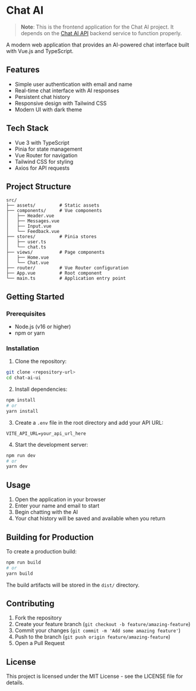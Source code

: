 # Chat AI

> **Note**: This is the frontend application for the Chat AI project. It depends on the [Chat AI API](https://github.com/t4zo/chat-ai-api) backend service to function properly.

A modern web application that provides an AI-powered chat interface built with Vue.js and TypeScript.

## Features

- Simple user authentication with email and name
- Real-time chat interface with AI responses
- Persistent chat history
- Responsive design with Tailwind CSS
- Modern UI with dark theme

## Tech Stack

- Vue 3 with TypeScript
- Pinia for state management
- Vue Router for navigation
- Tailwind CSS for styling
- Axios for API requests

## Project Structure

```
src/
├── assets/         # Static assets
├── components/     # Vue components
│   ├── Header.vue
│   ├── Messages.vue
│   ├── Input.vue
│   └── Feedback.vue
├── stores/         # Pinia stores
│   ├── user.ts
│   └── chat.ts
├── views/          # Page components
│   ├── Home.vue
│   └── Chat.vue
├── router/         # Vue Router configuration
├── App.vue         # Root component
└── main.ts         # Application entry point
```

## Getting Started

### Prerequisites

- Node.js (v16 or higher)
- npm or yarn

### Installation

1. Clone the repository:
```bash
git clone <repository-url>
cd chat-ai-ui
```

2. Install dependencies:
```bash
npm install
# or
yarn install
```

3. Create a `.env` file in the root directory and add your API URL:
```env
VITE_API_URL=your_api_url_here
```

4. Start the development server:
```bash
npm run dev
# or
yarn dev
```

## Usage

1. Open the application in your browser
2. Enter your name and email to start
3. Begin chatting with the AI
4. Your chat history will be saved and available when you return

## Building for Production

To create a production build:

```bash
npm run build
# or
yarn build
```

The build artifacts will be stored in the `dist/` directory.

## Contributing

1. Fork the repository
2. Create your feature branch (`git checkout -b feature/amazing-feature`)
3. Commit your changes (`git commit -m 'Add some amazing feature'`)
4. Push to the branch (`git push origin feature/amazing-feature`)
5. Open a Pull Request

## License

This project is licensed under the MIT License - see the LICENSE file for details.
